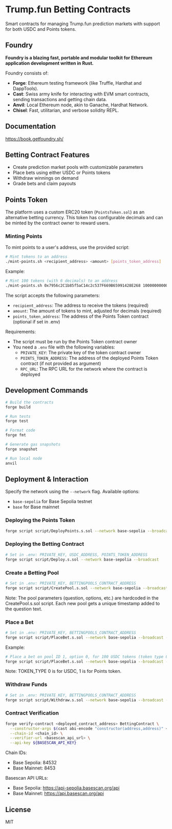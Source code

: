 # Trump.fun Betting Contracts

Smart contracts for managing Trump.fun prediction markets with support for both USDC and Points tokens.

## Foundry

**Foundry is a blazing fast, portable and modular toolkit for Ethereum application development written in Rust.**

Foundry consists of:

- **Forge**: Ethereum testing framework (like Truffle, Hardhat and DappTools).
- **Cast**: Swiss army knife for interacting with EVM smart contracts, sending transactions and getting chain data.
- **Anvil**: Local Ethereum node, akin to Ganache, Hardhat Network.
- **Chisel**: Fast, utilitarian, and verbose solidity REPL.

## Documentation

<https://book.getfoundry.sh/>

## Betting Contract Features

- Create prediction market pools with customizable parameters
- Place bets using either USDC or Points tokens
- Withdraw winnings on demand
- Grade bets and claim payouts

## Points Token

The platform uses a custom ERC20 token (`PointsToken.sol`) as an alternative betting currency. This token has configurable decimals and can be minted by the contract owner to reward users.

### Minting Points

To mint points to a user's address, use the provided script:

```bash
# Mint tokens to an address
./mint-points.sh <recipient_address> <amount> [points_token_address]
```

Example:
```bash
# Mint 100 tokens (with 6 decimals) to an address
./mint-points.sh 0x7956c2C1b85f5aC14c2c537F669B65991428E268 10000000000 $POINTS_TOKEN_ADDRESS
```

The script accepts the following parameters:
- `recipient_address`: The address to receive the tokens (required)
- `amount`: The amount of tokens to mint, adjusted for decimals (required)
- `points_token_address`: The address of the Points Token contract (optional if set in .env)

Requirements:
- The script must be run by the Points Token contract owner
- You need a `.env` file with the following variables:
  - `PRIVATE_KEY`: The private key of the token contract owner
  - `POINTS_TOKEN_ADDRESS`: The address of the deployed Points Token contract (if not provided as argument)
  - `RPC_URL`: The RPC URL for the network where the contract is deployed


## Development Commands

```bash
# Build the contracts
forge build

# Run tests
forge test

# Format code
forge fmt

# Generate gas snapshots
forge snapshot

# Run local node
anvil
```

## Deployment & Interaction

Specify the network using the `--network` flag. Available options:

- `base-sepolia` for Base Sepolia testnet
- `base` for Base mainnet

### Deploying the Points Token

```bash
forge script script/DeployPoints.s.sol --network base-sepolia --broadcast
```

### Deploying the Betting Contract

```bash
# Set in .env: PRIVATE_KEY, USDC_ADDRESS, POINTS_TOKEN_ADDRESS
forge script script/Deploy.s.sol --network base-sepolia --broadcast
```

### Create a Betting Pool

```bash
# Set in .env: PRIVATE_KEY, BETTINGPOOLS_CONTRACT_ADDRESS
forge script script/CreatePool.s.sol --network base-sepolia --broadcast
```

Note: The pool parameters (question, options, etc.) are hardcoded in the CreatePool.s.sol script. Each new pool gets a unique timestamp added to the question text.

### Place a Bet

```bash
# Set in .env: PRIVATE_KEY, BETTINGPOOLS_CONTRACT_ADDRESS
forge script script/PlaceBet.s.sol --network base-sepolia --broadcast --sig "run(uint256,uint256,uint256,uint256)" <pool_id> <option_index> <amount> <token_type>
```

Example:

```bash
# Place a bet on pool ID 1, option 0, for 100 USDC tokens (token type 0)
forge script script/PlaceBet.s.sol --network base-sepolia --broadcast --sig "run(uint256,uint256,uint256,uint256)" 1 0 100000000 0
```

Note: TOKEN_TYPE 0 is for USDC, 1 is for Points token.

### Withdraw Funds

```bash
# Set in .env: PRIVATE_KEY, BETTINGPOOLS_CONTRACT_ADDRESS
forge script script/Withdraw.s.sol --network base-sepolia --broadcast --sig "run(uint256,uint256)" <amount> <token_type>
```

### Contract Verification

```bash
forge verify-contract <deployed_contract_address> BettingContract \
  --constructor-args $(cast abi-encode "constructor(address,address)" <usdc_address> <points_token_address>) \
  --chain-id <chain_id> \
  --verifier-url <basescan_api_url> \
  --api-key ${BASESCAN_API_KEY}
```

Chain IDs:

- Base Sepolia: 84532
- Base Mainnet: 8453

Basescan API URLs:

- Base Sepolia: <https://api-sepolia.basescan.org/api>
- Base Mainnet: <https://api.basescan.org/api>

## License

MIT
